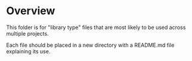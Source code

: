# Overview

This folder is for "library type" files that are most likely to be used across multiple projects.

Each file should be placed in a new directory with a README.md file explaining its use.
